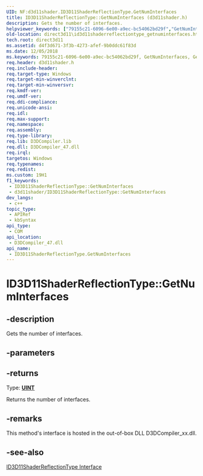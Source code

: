 ```yaml
---
UID: NF:d3d11shader.ID3D11ShaderReflectionType.GetNumInterfaces
title: ID3D11ShaderReflectionType::GetNumInterfaces (d3d11shader.h)
description: Gets the number of interfaces.
helpviewer_keywords: ["79155c21-6096-6e00-a9ec-bc54062bd29f","GetNumInterfaces","GetNumInterfaces method [Direct3D 11]","GetNumInterfaces method [Direct3D 11]","ID3D11ShaderReflectionType interface","ID3D11ShaderReflectionType interface [Direct3D 11]","GetNumInterfaces method","ID3D11ShaderReflectionType.GetNumInterfaces","ID3D11ShaderReflectionType::GetNumInterfaces","d3d11shader/ID3D11ShaderReflectionType::GetNumInterfaces","direct3d11.id3d11shaderreflectiontype_getnuminterfaces"]
old-location: direct3d11\id3d11shaderreflectiontype_getnuminterfaces.htm
tech.root: direct3d11
ms.assetid: d4f3d671-3f3b-4273-afef-9b0ddc61f83d
ms.date: 12/05/2018
ms.keywords: 79155c21-6096-6e00-a9ec-bc54062bd29f, GetNumInterfaces, GetNumInterfaces method [Direct3D 11], GetNumInterfaces method [Direct3D 11],ID3D11ShaderReflectionType interface, ID3D11ShaderReflectionType interface [Direct3D 11],GetNumInterfaces method, ID3D11ShaderReflectionType.GetNumInterfaces, ID3D11ShaderReflectionType::GetNumInterfaces, d3d11shader/ID3D11ShaderReflectionType::GetNumInterfaces, direct3d11.id3d11shaderreflectiontype_getnuminterfaces
req.header: d3d11shader.h
req.include-header: 
req.target-type: Windows
req.target-min-winverclnt: 
req.target-min-winversvr: 
req.kmdf-ver: 
req.umdf-ver: 
req.ddi-compliance: 
req.unicode-ansi: 
req.idl: 
req.max-support: 
req.namespace: 
req.assembly: 
req.type-library: 
req.lib: D3DCompiler.lib
req.dll: D3DCompiler_47.dll
req.irql: 
targetos: Windows
req.typenames: 
req.redist: 
ms.custom: 19H1
f1_keywords:
 - ID3D11ShaderReflectionType::GetNumInterfaces
 - d3d11shader/ID3D11ShaderReflectionType::GetNumInterfaces
dev_langs:
 - c++
topic_type:
 - APIRef
 - kbSyntax
api_type:
 - COM
api_location:
 - D3DCompiler_47.dll
api_name:
 - ID3D11ShaderReflectionType.GetNumInterfaces
---
```


# ID3D11ShaderReflectionType::GetNumInterfaces


## -description

Gets the number of interfaces.

## -parameters

## -returns

Type: <b><a href="https://docs.microsoft.com/windows/desktop/WinProg/windows-data-types">UINT</a></b>

Returns the number of interfaces.

## -remarks

This method's interface is hosted in the out-of-box DLL D3DCompiler_xx.dll.

## -see-also

<a href="https://docs.microsoft.com/windows/desktop/api/d3d11shader/nn-d3d11shader-id3d11shaderreflectiontype">ID3D11ShaderReflectionType Interface</a>

